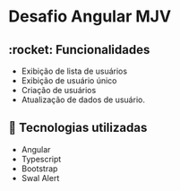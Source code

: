 # Desafio Angular MJV

<h2 id="funcionalidades">:rocket: Funcionalidades</h2>

- Exibição de lista de usuários
- Exibição de usuário único
- Criação de usuários
- Atualização de dados de usuário. 

## :hammer: Tecnologias utilizadas
* Angular
* Typescript
* Bootstrap 
* Swal Alert
